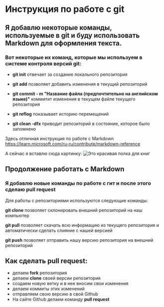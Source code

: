 # Инструкция по работе с git

## Я добавлю некоторые команды, используемые в git и буду использовать Markdown для оформления текста.


### Вот некоторые их команд, которые мы используем в системе контроля версий git:

* **git init** отвечает за создание локального репозитория

* **git add** позволяет добавить изменения в текущий репозиторий

* **git commit - m "Название файла (предпочтительно на английском языке)"** коммитит изменения в текущем файле текущего репозитория

* **git reflog** показывает историю перемещений

* **git clean -dfx** приводит репозиторий в состояние, которое было запомнено




Здесь отличная инструкция по работе с Markdown https://learn.microsoft.com/ru-ru/contribute/markdown-reference

А сейчас я вставлю сюда картинку:
![Это красивая полка для книг](pic.jpg)


## Продолжение работать с Markdown

###  Я добавлю новые команды по работе с гит и после этого сделаю **pull request**

Для работы с репозиториями используются следующие команды:

**git clone** позволяет склонировать внешний репозиторий на наш компьютер

**git pull** позволяет скачать всю информацию из текущего репозитория и автоматически сделать слияние с нашей версией

**git push** позволяет отправить нашу версию репозитория на внешний репозиторий

## **Как сделать pull request**:

* делаем **fork** репозитория
* делаем **clone** своей версии репозитория
* создаем новую ветку и в нее вносим свои изменения
* делаем коммиты этих изменений
* отправляем свою версию в свой Github
* На сайте Github делаем команду **pull request**













